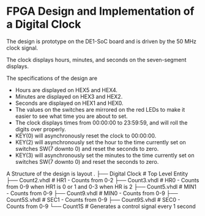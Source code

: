# FPGA Design and Implementation of a Digital Clock

The design is prototype on the DE1-SoC board and is driven by the 50 MHz clock signal. 

The clock displays hours, minutes, and seconds on the seven-segment displays.

The specifications of the design are
*  Hours are displayed on HEX5 and HEX4.
*  Minutes are displayed on HEX3 and HEX2.
*  Seconds are displayed on HEX1 and HEX0.
*  The values on the switches are mirrored on the red LEDs to make it easier to see what time you are about to set.
*  The clock displays times from 00:00:00 to 23:59:59, and will roll the digits over properly.
*  KEY(0) will asynchronously reset the clock to 00:00:00.
*  KEY(2) will asynchronously set the hour to the time currently set on switches SW(7 downto 0) and reset the seconds to zero.
*  KEY(3) will asynchronously set the minutes to the time currently set on switches SW(7 downto 0) and reset the seconds to zero.

A Structure of the design is  layout
    .
    ├── Digital Clock            # Top Level Entity
        ├── Count2.vhdl          # HR1 - Counts from 0-2 
        ├── Count3.vhdl          # HR0 - Counts from 0-9 when HR1 is 0 or 1 and 0-3 when HR is 2 
        ├── Count5.vhdl          # MIN1 - Counts from 0-9 
        ├── Count9.vhdl          # MIN0 - Counts from 0-9 
        ├── Count5S.vhdl         # SEC1 - Counts from 0-9 
        ├── Count9S.vhdl         # SEC0 - Counts from 0-9 
        └── Count1S              # Generates a control signal every 1 second
    